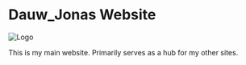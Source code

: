# Dauw_Jonas Website

![Logo](favicon.ico)

This is my main website. Primarily serves as a hub for my other sites.
